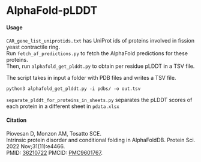 # AlphaFold-pLDDT

#### Usage

```CAR_gene_list_uniprotids.txt``` has UniProt ids of proteins involved in fission yeast contractile ring. <br />
Run ```fetch_af_predictions.py``` to fetch the AlphaFold predictions for these proteins. <br />
Then, run ```alphafold_get_plddt.py``` to obtain per residue pLDDT in a TSV file.

The script takes in input a folder with PDB files and writes a TSV file.

    python3 alphafold_get_plddt.py -i pdbs/ -o out.tsv

```separate_plddt_for_proteins_in_sheets.py``` separates the pLDDT scores of each protein in a different sheet in ```pdata.xlsx```

#### Citation

Piovesan D, Monzon AM, Tosatto SCE.<br />
Intrinsic protein disorder and conditional folding in AlphaFoldDB. 
Protein Sci. 2022 Nov;31(11):e4466.<br />
PMID: [36210722](https://pubmed.ncbi.nlm.nih.gov/36210722/)
PMCID: [PMC9601767](https://www.ncbi.nlm.nih.gov/pmc/articles/PMC9601767/).
